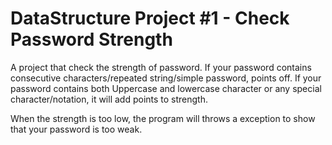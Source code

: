 # DataStructure Project #1 - Check Password Strength
A project that check the strength of password.
If your password contains consecutive characters/repeated string/simple password, points off.
If your password contains both Uppercase and lowercase character or any special character/notation, it will add points to strength.

When the strength is too low, the program will throws a exception to show that your password is too weak.
